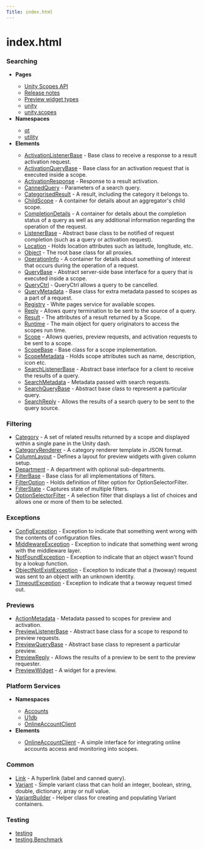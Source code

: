 ```yaml
---
Title: index.html
---
```


# index.html

<h3 class="section_title">Searching</h3>
<ul>
<li><b>Pages</b></li>
<ul>
<li><a href="index.md">Unity Scopes API</a></li>
<li><a href="md__r_e_l_e_a_s_e__n_o_t_e_s.md">Release notes</a></li>
<li><a href="previewwidgets.md">Preview widget types</a></li>
<li><a href="unity.md">unity</a></li>
<li><a href="unity.scopes.md">unity.scopes</a></li>
</ul>
<li><b>Namespaces</b></li>
<ul>
<li><a href="unity.scopes.qt.md">qt</a></li>
<li><a href="unity.scopes.utility.md">utility</a></li>
</ul>
<li><b>Elements</b></li>
<ul>
<li><a href="unity.scopes.ActivationListenerBase.md">ActivationListenerBase</a> - Base class to receive a response to a result activation request.  
</li>
<li><a href="unity.scopes.ActivationQueryBase.md">ActivationQueryBase</a> - Base class for an activation request that is executed inside a scope.  
</li>
<li><a href="unity.scopes.ActivationResponse.md">ActivationResponse</a> - Response to a result activation.  
</li>
<li><a href="unity.scopes.CannedQuery.md">CannedQuery</a> - Parameters of a search query.  
</li>
<li><a href="unity.scopes.CategorisedResult.md">CategorisedResult</a> - A result, including the category it belongs to.  
</li>
<li><a href="unity.scopes.ChildScope.md">ChildScope</a> - A container for details about an aggregator's child scope.  
</li>
<li><a href="unity.scopes.CompletionDetails.md">CompletionDetails</a> - A container for details about the completion status of a query as well as any additional information regarding the operation of the request.  
</li>
<li><a href="unity.scopes.ListenerBase.md">ListenerBase</a> - Abstract base class to be notified of request completion (such as a query or activation request).  
</li>
<li><a href="unity.scopes.Location.md">Location</a> - Holds location attributes such as latitude, longitude, etc.  
</li>
<li><a href="unity.scopes.Object.md">Object</a> - The root base class for all proxies.  
</li>
<li><a href="unity.scopes.OperationInfo.md">OperationInfo</a> - A container for details about something of interest that occurs during the operation of a request.  
</li>
<li><a href="unity.scopes.QueryBase.md">QueryBase</a> - Abstract server-side base interface for a query that is executed inside a scope.  
</li>
<li><a href="unity.scopes.QueryCtrl.md">QueryCtrl</a> - QueryCtrl allows a query to be cancelled.  
</li>
<li><a href="unity.scopes.QueryMetadata.md">QueryMetadata</a> - Base class for extra metadata passed to scopes as a part of a request.  
</li>
<li><a href="unity.scopes.Registry.md">Registry</a> - White pages service for available scopes.  
</li>
<li><a href="unity.scopes.Reply.md">Reply</a> - Allows query termination to be sent to the source of a query.  
</li>
<li><a href="unity.scopes.Result.md">Result</a> - The attributes of a result returned by a Scope.  
</li>
<li><a href="unity.scopes.Runtime.md">Runtime</a> - The main object for query originators to access the scopes run time.  
</li>
<li><a href="unity.scopes.Scope.md">Scope</a> - Allows queries, preview requests, and activation requests to be sent to a scope.  
</li>
<li><a href="unity.scopes.ScopeBase.md">ScopeBase</a> - Base class for a scope implementation.  
</li>
<li><a href="unity.scopes.ScopeMetadata.md">ScopeMetadata</a> - Holds scope attributes such as name, description, icon etc.  
</li>
<li><a href="unity.scopes.SearchListenerBase.md">SearchListenerBase</a> - Abstract base interface for a client to receive the results of a query.  
</li>
<li><a href="unity.scopes.SearchMetadata.md">SearchMetadata</a> - Metadata passed with search requests.  
</li>
<li><a href="unity.scopes.SearchQueryBase.md">SearchQueryBase</a> - Abstract base class to represent a particular query.  
</li>
<li><a href="unity.scopes.SearchReply.md">SearchReply</a> - Allows the results of a search query to be sent to the query source.  
</li>
</ul>
</ul>
<h3 class="section_title">Filtering</h3>
<ul>
<li><a href="unity.scopes.Category.md">Category</a> - A set of related results returned by a scope and displayed within a single pane in the Unity dash.  
</li>
<li><a href="unity.scopes.CategoryRenderer.md">CategoryRenderer</a> - A category renderer template in JSON format.  
</li>
<li><a href="unity.scopes.ColumnLayout.md">ColumnLayout</a> - Defines a layout for preview widgets with given column setup.  
</li>
<li><a href="unity.scopes.Department.md">Department</a> - A department with optional sub-departments.  
</li>
<li><a href="unity.scopes.FilterBase.md">FilterBase</a> - Base class for all implementations of filters.  
</li>
<li><a href="unity.scopes.FilterOption.md">FilterOption</a> - Holds definition of filter option for OptionSelectorFilter.  
</li>
<li><a href="unity.scopes.FilterState.md">FilterState</a> - Captures state of multiple filters.  
</li>
<li><a href="unity.scopes.OptionSelectorFilter.md">OptionSelectorFilter</a> - A selection filter that displays a list of choices and allows one or more of them to be selected.  
</li>
</ul>
<h3 class="section_title">Exceptions</h3>
<ul>
<li><a href="unity.scopes.ConfigException.md">ConfigException</a> - Exception to indicate that something went wrong with the contents of configuration files.  
</li>
<li><a href="unity.scopes.MiddlewareException.md">MiddlewareException</a> - Exception to indicate that something went wrong with the middleware layer.  
</li>
<li><a href="unity.scopes.NotFoundException.md">NotFoundException</a> - Exception to indicate that an object wasn't found by a lookup function.  
</li>
<li><a href="unity.scopes.ObjectNotExistException.md">ObjectNotExistException</a> - Exception to indicate that a (twoway) request was sent to an object with an unknown identity.  
</li>
<li><a href="unity.scopes.TimeoutException.md">TimeoutException</a> - Exception to indicate that a twoway request timed out.  
</li>
</ul>
<h3 class="section_title">Previews</h3>
<ul>
<li><a href="unity.scopes.ActionMetadata.md">ActionMetadata</a> - Metadata passed to scopes for preview and activation.  
</li>
<li><a href="unity.scopes.PreviewListenerBase.md">PreviewListenerBase</a> - Abstract base class for a scope to respond to preview requests.  
</li>
<li><a href="unity.scopes.PreviewQueryBase.md">PreviewQueryBase</a> - Abstract base class to represent a particular preview.  
</li>
<li><a href="unity.scopes.PreviewReply.md">PreviewReply</a> - Allows the results of a preview to be sent to the preview requester.  
</li>
<li><a href="unity.scopes.PreviewWidget.md">PreviewWidget</a> - A widget for a preview.  
</li>
</ul>
<h3 class="section_title">Platform Services</h3>
<ul>
<li><b>Namespaces</b></li>
<ul>
<li><a href="Accounts.md">Accounts</a></li>
<li><a href="U1db.md">U1db</a></li>
<li><a href="unity.scopes.OnlineAccountClient.md">OnlineAccountClient</a></li>
</ul>
<li><b>Elements</b></li>
<ul>
<li><a href="unity.scopes.OnlineAccountClient.md">OnlineAccountClient</a> - A simple interface for integrating online accounts access and monitoring into scopes.  
</li>
</ul>
</ul>
<h3 class="section_title">Common</h3>
<ul>
<li><a href="unity.scopes.Link.md">Link</a> - A hyperlink (label and canned query).  
</li>
<li><a href="unity.scopes.Variant.md">Variant</a> - Simple variant class that can hold an integer, boolean, string, double, dictionary, array or null value.  
</li>
<li><a href="unity.scopes.VariantBuilder.md">VariantBuilder</a> - Helper class for creating and populating Variant containers.  
</li>
</ul>
<h3 class="section_title">Testing</h3>
<ul>
<li><a href="unity.scopes.testing.md">testing</a></li>
<li><a href="unity.scopes.testing.Benchmark.md">testing.Benchmark</a></li>
</ul>
